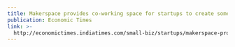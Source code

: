 ```yaml
---
title: Makerspace provides co-working space for startups to create something cool
publication: Economic Times
link: >-
  http://economictimes.indiatimes.com/small-biz/startups/makerspace-provides-co-working-space-for-startups-to-create-something-cool/articleshow/52529142.cms
---
```



